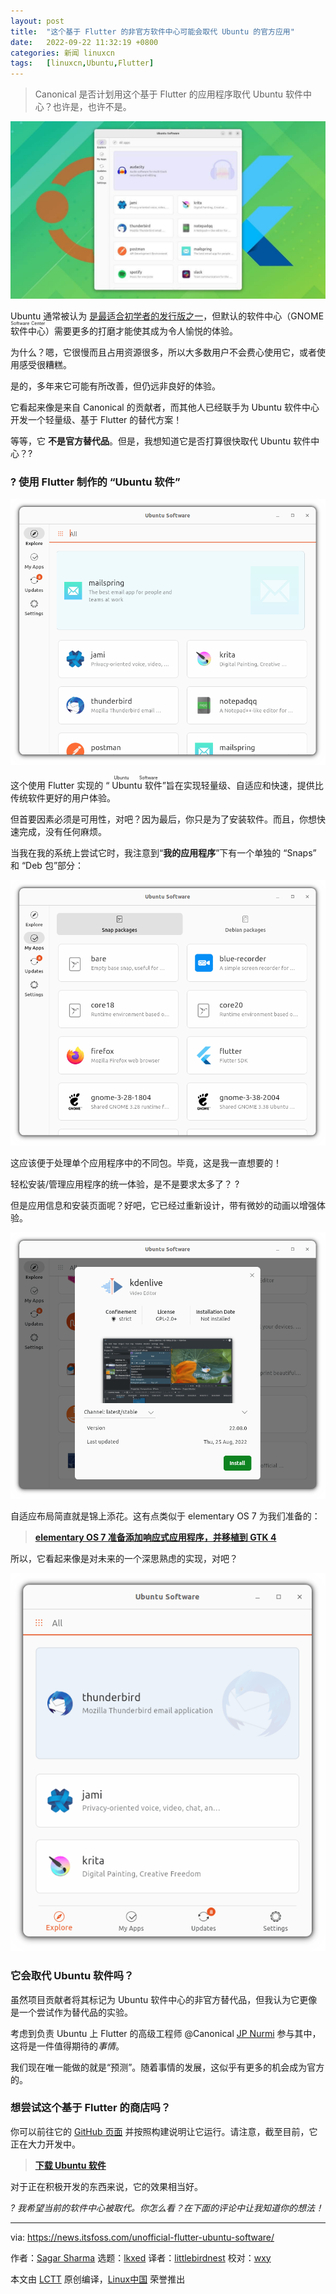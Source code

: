 ```yaml
---
layout: post
title:	"这个基于 Flutter 的非官方软件中心可能会取代 Ubuntu 的官方应用"
date:	2022-09-22 11:32:19 +0800 
categories:	新闻 linuxcn 
tags:	[linuxcn,Ubuntu,Flutter]
---
```




> 
> Canonical 是否计划用这个基于 Flutter 的应用程序取代 Ubuntu 软件中心？也许是，也许不是。
> 
> 
> 


![](/Asserts/Images/album/202209/22/113219bq5q80aisz5a89si.jpg)


Ubuntu 通常被认为 [是最适合初学者的发行版之一](https://itsfoss.com/best-linux-beginners/)，但默认的软件中心（GNOME <ruby> 软件中心 <rt>  Software Center </rt></ruby>）需要更多的打磨才能使其成为令人愉悦的体验。


为什么？嗯，它很慢而且占用资源很多，所以大多数用户不会费心使用它，或者使用感受很糟糕。


是的，多年来它可能有所改善，但仍远非良好的体验。


它看起来像是来自 Canonical 的贡献者，而其他人已经联手为 Ubuntu 软件中心开发一个轻量级、基于 Flutter 的替代方案！


等等，它 **不是官方替代品**。但是，我想知道它是否打算很快取代 Ubuntu 软件中心？?


### ? 使用 Flutter 制作的 “Ubuntu 软件”


![ubuntu software built with flutter](/Asserts/Images/album/202209/22/113220y4b6x3u5wwwuvwfs.png)


这个使用 Flutter 实现的 “<ruby> Ubuntu 软件 <rt>  Ubuntu Software </rt></ruby>”旨在实现轻量级、自适应和快速，提供比传统软件更好的用户体验。


但首要因素必须是可用性，对吧？因为最后，你只是为了安装软件。而且，你想快速完成，没有任何麻烦。


当我在我的系统上尝试它时，我注意到“**我的应用程序**”下有一个单独的 “Snaps” 和 “Deb 包”部分：


![separate section for deb and snap packages in ubuntu software](/Asserts/Images/album/202209/22/113221ekttt4pt7bykzpto.png)


这应该便于处理单个应用程序中的不同包。毕竟，这是我一直想要的！


轻松安装/管理应用程序的统一体验，是不是要求太多了？ ?


但是应用信息和安装页面呢？好吧，它已经过重新设计，带有微妙的动画以增强体验。


![app info section in unofficial ubuntu software](/Asserts/Images/album/202209/22/113222ked8eiwcoraihhd8.png)


自适应布局简直就是锦上添花。这有点类似于 elementary OS 7 为我们准备的：



> 
> **[elementary OS 7 准备添加响应式应用程序，并移植到 GTK 4](https://news.itsfoss.com/elementary-os-7-dev-updates/)**
> 
> 
> 


所以，它看起来像是对未来的一个深思熟虑的实现，对吧？


![adaptive layout in unofficial ubuntu software center](/Asserts/Images/album/202209/22/113222cpvip9xpxemicgwv.png)


### 它会取代 Ubuntu 软件吗？


虽然项目贡献者将其标记为 Ubuntu 软件中心的非官方替代品，但我认为它更像是一个尝试作为替代品的实验。


考虑到负责 Ubuntu 上 Flutter 的高级工程师 @Canonical [JP Nurmi](https://twitter.com/jpnurmi) 参与其中，这将是一件值得期待的*事情*。


我们现在唯一能做的就是“预测”。随着事情的发展，这似乎有更多的机会成为官方的。


### 想尝试这个基于 Flutter 的商店吗？


你可以前往它的 [GitHub 页面](https://github.com/ubuntu-flutter-community/software) 并按照构建说明让它运行。请注意，截至目前，它正在大力开发中。



> 
> **[下载 Ubuntu 软件](https://github.com/ubuntu-flutter-community/software)**
> 
> 
> 


对于正在积极开发的东西来说，它的效果相当好。


*? 我希望当前的软件中心被取代。你怎么看？在下面的评论中让我知道你的想法！*




---


via: <https://news.itsfoss.com/unofficial-flutter-ubuntu-software/>


作者：[Sagar Sharma](https://news.itsfoss.com/author/sagar/) 选题：[lkxed](https://github.com/lkxed) 译者：[littlebirdnest](https://github.com/littlebirdnest) 校对：[wxy](https://github.com/wxy)


本文由 [LCTT](https://github.com/LCTT/TranslateProject) 原创编译，[Linux中国](https://linux.cn/) 荣誉推出
